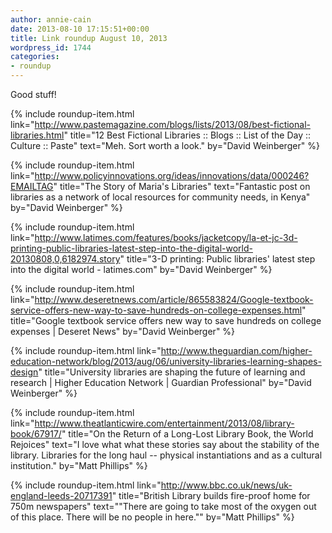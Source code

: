 ```yaml
---
author: annie-cain
date: 2013-08-10 17:15:51+00:00
title: Link roundup August 10, 2013
wordpress_id: 1744
categories:
- roundup
---
```


Good stuff!

{% include roundup-item.html
  link="http://www.pastemagazine.com/blogs/lists/2013/08/best-fictional-libraries.html"
  title="12 Best Fictional Libraries :: Blogs :: List of the Day :: Culture :: Paste"
  text="Meh. Sort worth a look."
  by="David Weinberger"
%}

{% include roundup-item.html
  link="http://www.policyinnovations.org/ideas/innovations/data/000246?EMAILTAG"
  title="The Story of Maria's Libraries"
  text="Fantastic post on libraries as a network of local resources for community needs, in Kenya"
  by="David Weinberger"
%}

{% include roundup-item.html
  link="http://www.latimes.com/features/books/jacketcopy/la-et-jc-3d-printing-public-libraries-latest-step-into-the-digital-world-20130808,0,6182974.story"
  title="3-D printing: Public libraries' latest step into the digital world - latimes.com"
  by="David Weinberger"
%}

{% include roundup-item.html
  link="http://www.deseretnews.com/article/865583824/Google-textbook-service-offers-new-way-to-save-hundreds-on-college-expenses.html"
  title="Google textbook service offers new way to save hundreds on college expenses | Deseret News"
  by="David Weinberger"
%}

{% include roundup-item.html
  link="http://www.theguardian.com/higher-education-network/blog/2013/aug/06/university-libraries-learning-shapes-design"
  title="University libraries are shaping the future of learning and research | Higher Education Network | Guardian Professional"
  by="David Weinberger"
%}

{% include roundup-item.html
  link="http://www.theatlanticwire.com/entertainment/2013/08/library-book/67917/"
  title="On the Return of a Long-Lost Library Book, the World Rejoices"
  text="I love what what these stories say about the stability of the library. Libraries for the long haul -- physical instantiations and as a cultural institution."
  by="Matt Phillips"
%}

{% include roundup-item.html
  link="http://www.bbc.co.uk/news/uk-england-leeds-20717391"
  title="British Library builds fire-proof home for 750m newspapers"
  text="\"There are going to take most of the oxygen out of this place. There will be no people in here.\""
  by="Matt Phillips"
%}
